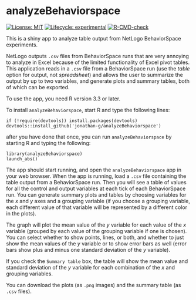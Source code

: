 # analyzeBehaviorspace

<!-- badges: start -->

[![License:
MIT](https://img.shields.io/badge/License-MIT-yellow.svg)](https://opensource.org/licenses/MIT)
[![Lifecycle:
experimental](https://img.shields.io/badge/lifecycle-stable-green.svg)](https://lifecycle.r-lib.org/articles/stages.html#stable)
[![R-CMD-check](https://github.com/jonathan-g/analyzeBehaviorspace/actions/workflows/R-CMD-check.yaml/badge.svg)](https://github.com/jonathan-g/analyzeBehaviorspace/actions/workflows/R-CMD-check.yaml)
<!-- badges: end -->

This is a shiny app to analyze table output from NetLogo BehaviorSpace
experiments.

NetLogo outputs `.csv` files from BehaviorSpace runs that are very
annoying to analyze in Excel because of the limited functionality of
Excel pivot tables. This application reads in a `.csv` file from a
BehaviorSpace run (use the *table* option for output, not *spreadsheet*)
and allows the user to summarize the output by up to two variables, and
generate plots and summary tables, both of which can be exported.

To use the app, you need R version 3.3 or later.

To install `analyzeBehaviorspace`, start R and type the following lines:

    if (!require(devtools)) install.packages(devtools)
    devtools::install_github('jonathan-g/analyzeBehaviorspace')

after you have done that once, you can run `analyzeBehaviorspace` by
starting R and typing the following:

    library(analyzeBehaviorspace)
    launch_abs()

The app should start running, and open the `analyzeBehaviorspace` app in
your web browser. When the app is running, load a `.csv` file containing
the table output from a BehaviorSpace run. Then you will see a table of
values for all the control and output variables at each tick of each
BehaviorSpace run. You can generate summary plots and tables by choosing
variables for the *x* and *y* axes and a grouping variable (if you
choose a grouping variable, each different value of that variable will
be represented by a different color in the plots).

The graph will plot the mean value of the *y* variable for each value of
the *x* variable (grouped by each value of the grouping variable if one
is chosen). You can select whether to show points, lines, or both, and
whether to just show the mean values of the *y* variable or to show
error bars as well (error bars show plus and minus one standard
deviation of the *y* variable).

If you check the `Summary table` box, the table will show the mean value
and standard deviation of the *y* variable for each combination of the
*x* and grouping variables.

You can download the plots (as `.png` images) and the summary table (as
`.csv` files).
